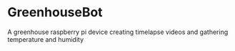 # GreenhouseBot
A greenhouse raspberry pi device creating timelapse videos and gathering temperature and humidity
